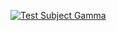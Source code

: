 [![Test Subject Gamma][Featured Image]](content/games/test-subject-gamma)

[Featured Image]: //mkv25.net/ludum/ld25/release/screenshot_gamestart.png